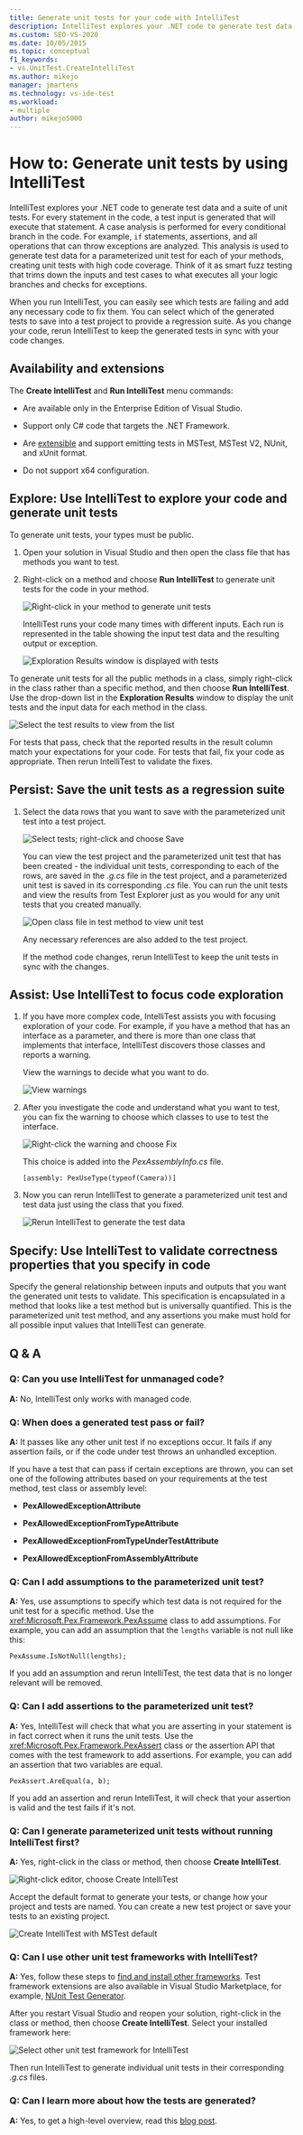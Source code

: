```yaml
---
title: Generate unit tests for your code with IntelliTest
description: IntelliTest explores your .NET code to generate test data and a suite of unit tests. Learn how to run IntelliTest to generate smart fuzz tests that cover all your logic branches, see which tests are failing, and fix them. 
ms.custom: SEO-VS-2020
ms.date: 10/05/2015
ms.topic: conceptual
f1_keywords:
- vs.UnitTest.CreateIntelliTest
ms.author: mikejo
manager: jmartens
ms.technology: vs-ide-test
ms.workload:
- multiple
author: mikejo5000
---
```

# How to: Generate unit tests by using IntelliTest

IntelliTest explores your .NET code to generate test data and a suite of unit tests. For every statement in the code, a test input is generated that will execute that statement. A case analysis is performed for every conditional branch in the code. For example, `if` statements, assertions, and all operations that can throw exceptions are analyzed. This analysis is used to generate test data for a parameterized unit test for each of your methods, creating unit tests with high code coverage. Think of it as smart fuzz testing that trims down the inputs and test cases to what executes all your logic branches and checks for exceptions.

When you run IntelliTest, you can easily see which tests are failing and add any necessary code to fix them. You can select which of the generated tests to save into a test project to provide a regression suite. As you change your code, rerun IntelliTest to keep the generated tests in sync with your code changes.

## Availability and extensions

The **Create IntelliTest** and **Run IntelliTest** menu commands:

* Are available only in the Enterprise Edition of Visual Studio.

* Support only C# code that targets the .NET Framework.

* Are [extensible](#extend-framework) and support emitting tests in MSTest, MSTest V2, NUnit, and xUnit format.

* Do not support x64 configuration.

## Explore: Use IntelliTest to explore your code and generate unit tests

To generate unit tests, your types must be public.

1. Open your solution in Visual Studio and then open the class file that has methods you want to test.

2. Right-click on a method and choose **Run IntelliTest** to generate unit tests for the code in your method.

   ![Right&#45;click in your method to generate unit tests](../test/media/runpex.png)

   IntelliTest runs your code many times with different inputs. Each run is represented in the table showing the input test data and the resulting output or exception.

   ![Exploration Results window is displayed with tests](../test/media/pexexplorationresults.png)

To generate unit tests for all the public methods in a class, simply right-click in the class rather than a specific method, and then choose **Run IntelliTest**. Use the drop-down list in the **Exploration Results** window to display the unit tests and the input data for each method in the class.

![Select the test results to view from the list](../test/media/selectpextest.png)

For tests that pass, check that the reported results in the result column match your expectations for your code. For tests that fail, fix your code as appropriate. Then rerun IntelliTest to validate the fixes.

## Persist: Save the unit tests as a regression suite

1. Select the data rows that you want to save with the parameterized unit test into a test project.

     ![Select tests; right&#45;click and choose Save](../test/media/savepextests.png)

     You can view the test project and the parameterized unit test that has been created - the individual unit tests, corresponding to each of the rows, are saved in the *.g.cs* file in the test project, and a parameterized unit test is saved in its corresponding *.cs* file. You can run the unit tests and view the results from Test Explorer just as you would for any unit tests that you created manually.

     ![Open class file in test method to view unit test](../test/media/testmethodpex.png)

     Any necessary references are also added to the test project.

     If the method code changes, rerun IntelliTest to keep the unit tests in sync with the changes.

## Assist: Use IntelliTest to focus code exploration

1. If you have more complex code, IntelliTest assists you with focusing exploration of your code. For example, if you have a method that has an interface as a parameter, and there is more than one class that implements that interface, IntelliTest discovers those classes and reports a warning.

     View the warnings to decide what you want to do.

     ![View warnings](../test/media/pexviewwarning.png)

2. After you investigate the code and understand what you want to test, you can fix the warning to choose which classes to use to test the interface.

     ![Right&#45;click the warning and choose Fix](../test/media/pexfixwarning.png)

     This choice is added into the *PexAssemblyInfo.cs* file.

     `[assembly: PexUseType(typeof(Camera))]`

3. Now you can rerun IntelliTest to generate a parameterized unit test and test data just using the class that you fixed.

     ![Rerun IntelliTest to generate the test data](../test/media/pexwarningsfixed.png)

## Specify: Use IntelliTest to validate correctness properties that you specify in code

Specify the general relationship between inputs and outputs that you want the generated unit tests to validate. This specification is encapsulated in a method that looks like a test method but is universally quantified. This is the parameterized unit test method, and any assertions you make must hold for all possible input values that IntelliTest can generate.

## Q & A

### Q: Can you use IntelliTest for unmanaged code?

**A:** No, IntelliTest only works with managed code.

### Q: When does a generated test pass or fail?

**A:** It passes like any other unit test if no exceptions occur. It fails if any assertion fails, or if the code under test throws an unhandled exception.

If you have a test that can pass if certain exceptions are thrown, you can set one of the following attributes based on your requirements at the test method, test class or assembly level:

- **PexAllowedExceptionAttribute**

- **PexAllowedExceptionFromTypeAttribute**

- **PexAllowedExceptionFromTypeUnderTestAttribute**

- **PexAllowedExceptionFromAssemblyAttribute**

### Q: Can I add assumptions to the parameterized unit test?

**A:** Yes, use assumptions to specify which test data is not required for the unit test for a specific method. Use the <xref:Microsoft.Pex.Framework.PexAssume> class to add assumptions. For example, you can add an assumption that the `lengths` variable is not null like this:

`PexAssume.IsNotNull(lengths);`

If you add an assumption and rerun IntelliTest, the test data that is no longer relevant will be removed.

### Q: Can I add assertions to the parameterized unit test?

**A:** Yes, IntelliTest will check that what you are asserting in your statement is in fact correct when it runs the unit tests. Use the <xref:Microsoft.Pex.Framework.PexAssert> class or the assertion API that comes with the test framework to add assertions. For example, you can add an assertion that two variables are equal.

`PexAssert.AreEqual(a, b);`

If you add an assertion and rerun IntelliTest, it will check that your assertion is valid and the test fails if it's not.

### <a name="NoRun"></a> Q: Can I generate parameterized unit tests without running IntelliTest first?

**A:** Yes, right-click in the class or method, then choose **Create IntelliTest**.

![Right&#45;click editor, choose Create IntelliTest](../test/media/pexcreateintellitest.png)

Accept the default format to generate your tests, or change how your project and tests are named. You can create a new test project or save your tests to an existing project.

![Create IntelliTest with MSTest default](../test/media/pexcreateintellitestmstest.png)

<a name="extend-framework"></a>
### Q: Can I use other unit test frameworks with IntelliTest?

**A:** Yes, follow these steps to [find and install other frameworks](../test/install-third-party-unit-test-frameworks.md).
Test framework extensions are also available in Visual Studio Marketplace, for example, [NUnit Test Generator](https://marketplace.visualstudio.com/items?itemName=NUnitDevelopers.TestGeneratorNUnitextension-18371).

After you restart Visual Studio and reopen your solution, right-click in the class or method, then choose **Create IntelliTest**. Select your installed framework here:

![Select other unit test framework for IntelliTest](../test/media/pexcreateintellitestextensions.png)

Then run IntelliTest to generate individual unit tests in their corresponding *.g.cs* files.

### Q: Can I learn more about how the tests are generated?

**A:** Yes, to get a high-level overview, read this [blog post](https://devblogs.microsoft.com/devops/intellitest-one-test-to-rule-them-all/).
